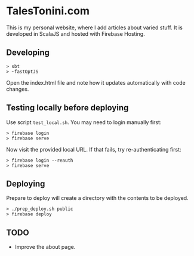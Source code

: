 # TalesTonini.com
This is my personal website, where I add articles about varied stuff.
It is developed in ScalaJS and hosted with Firebase Hosting.

## Developing
```
> sbt
> ~fastOptJS
```
Open the index.html file and note how it updates automatically with code changes.

## Testing locally before deploying
Use script `test_local.sh`.  You may need to login manually first:
```
> firebase login
> firebase serve
```
Now visit the provided local URL.
If that fails, try re-authenticating first:
```
> firebase login --reauth
> firebase serve
```

## Deploying
Prepare to deploy will create a directory with the contents to be deployed.
```
> ./prep_deploy.sh public
> firebase deploy
```

## TODO
- Improve the about page.
